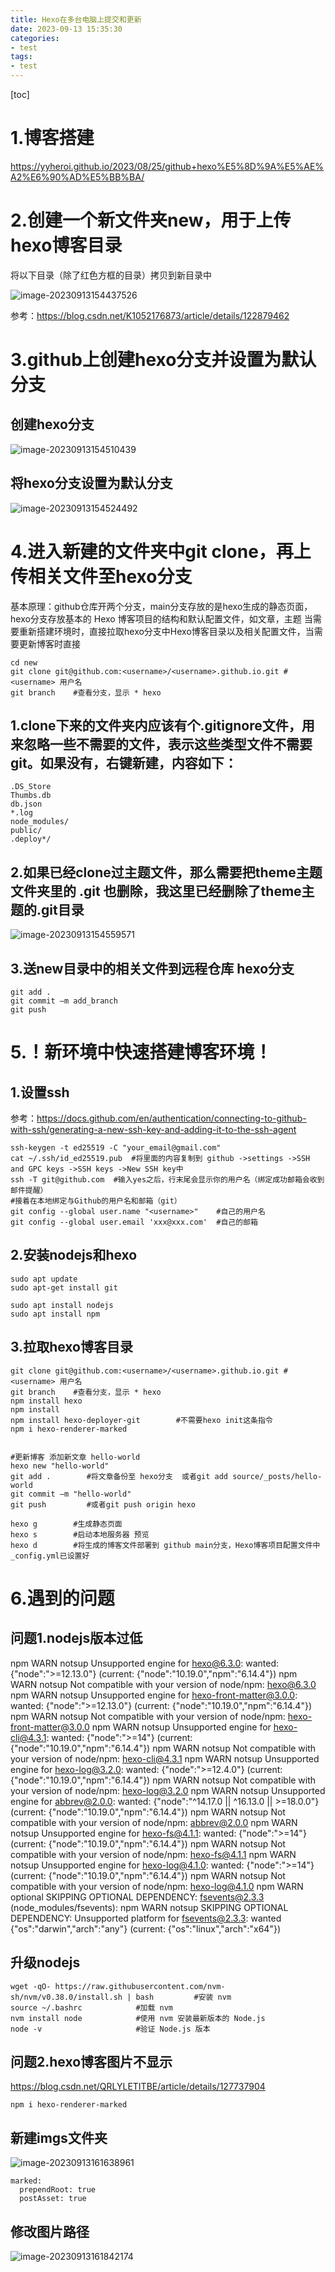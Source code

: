 ```yaml
---
title: Hexo在多台电脑上提交和更新
date: 2023-09-13 15:35:30
categories:
- test
tags:
- test
---
```


[toc]



# 1.博客搭建

https://yyheroi.github.io/2023/08/25/github+hexo%E5%8D%9A%E5%AE%A2%E6%90%AD%E5%BB%BA/

# 2.创建一个新文件夹new，用于上传hexo博客目录

将以下目录（除了红色方框的目录）拷贝到新目录中

![image-20230913154437526](../imgs/image-20230913154437526.png)

参考：https://blog.csdn.net/K1052176873/article/details/122879462 

# 3.github上创建hexo分支并设置为默认分支

## 创建hexo分支

![image-20230913154510439](../imgs/image-20230913154510439.png)

## 将hexo分支设置为默认分支

![image-20230913154524492](../imgs/image-20230913154524492.png)

# 4.进入新建的文件夹中git clone，再上传相关文件至hexo分支

基本原理：github仓库开两个分支，main分支存放的是hexo生成的静态页面，hexo分支存放基本的 Hexo 博客项目的结构和默认配置文件，如文章，主题
当需要重新搭建环境时，直接拉取hexo分支中Hexo博客目录以及相关配置文件，当需要更新博客时直接

```
cd new
git clone git@github.com:<username>/<username>.github.io.git #<username> 用户名
git branch    #查看分支，显示 * hexo
```



## 1.clone下来的文件夹内应该有个.gitignore文件，用来忽略一些不需要的文件，表示这些类型文件不需要git。如果没有，右键新建，内容如下：

```
.DS_Store
Thumbs.db
db.json
*.log
node_modules/
public/
.deploy*/
```

## 2.如果已经clone过主题文件，那么需要把theme主题文件夹里的 .git 也删除，我这里已经删除了theme主题的.git目录

![image-20230913154559571](../imgs/image-20230913154559571.png)

## 3.送new目录中的相关文件到远程仓库 hexo分支

```
git add .
git commit –m add_branch
git push        

```



# 5.！新环境中快速搭建博客环境！

## 1.设置ssh

参考：https://docs.github.com/en/authentication/connecting-to-github-with-ssh/generating-a-new-ssh-key-and-adding-it-to-the-ssh-agent

```
ssh-keygen -t ed25519 -C "your_email@gmail.com"
cat ~/.ssh/id_ed25519.pub  #将里面的内容复制到 github ->settings ->SSH and GPC keys ->SSH keys ->New SSH key中
ssh -T git@github.com  #输入yes之后，行末尾会显示你的用户名（绑定成功邮箱会收到邮件提醒）
#接着在本地绑定与Github的用户名和邮箱（git）
git config --global user.name "<username>"    #自己的用户名
git config --global user.email 'xxx@xxx.com'  #自己的邮箱
```

## 2.安装nodejs和hexo

```
sudo apt update
sudo apt-get install git

sudo apt install nodejs
sudo apt install npm  
```

## 3.拉取hexo博客目录

```
git clone git@github.com:<username>/<username>.github.io.git #<username> 用户名
git branch    #查看分支，显示 * hexo
npm install hexo
npm install
npm install hexo-deployer-git        #不需要hexo init这条指令
npm i hexo-renderer-marked


#更新博客 添加新文章 hello-world
hexo new "hello-world"
git add .        #将文章备份至 hexo分支  或者git add source/_posts/hello-world 
git commit –m "hello-world"
git push         #或者git push origin hexo

hexo g        #生成静态页面
hexo s        #启动本地服务器 预览
hexo d        #将生成的博客文件部署到 github main分支，Hexo博客项目配置文件中_config.yml已设置好
```

# 6.遇到的问题

## 问题1.nodejs版本过低

npm WARN notsup Unsupported engine for hexo@6.3.0: wanted: {"node":">=12.13.0"} (current: {"node":"10.19.0","npm":"6.14.4"})
npm WARN notsup Not compatible with your version of node/npm: hexo@6.3.0
npm WARN notsup Unsupported engine for hexo-front-matter@3.0.0: wanted: {"node":">=12.13.0"} (current: {"node":"10.19.0","npm":"6.14.4"})
npm WARN notsup Not compatible with your version of node/npm: hexo-front-matter@3.0.0
npm WARN notsup Unsupported engine for hexo-cli@4.3.1: wanted: {"node":">=14"} (current: {"node":"10.19.0","npm":"6.14.4"})
npm WARN notsup Not compatible with your version of node/npm: hexo-cli@4.3.1
npm WARN notsup Unsupported engine for hexo-log@3.2.0: wanted: {"node":">=12.4.0"} (current: {"node":"10.19.0","npm":"6.14.4"})
npm WARN notsup Not compatible with your version of node/npm: hexo-log@3.2.0
npm WARN notsup Unsupported engine for abbrev@2.0.0: wanted: {"node":"^14.17.0 || ^16.13.0 || >=18.0.0"} (current: {"node":"10.19.0","npm":"6.14.4"})
npm WARN notsup Not compatible with your version of node/npm: abbrev@2.0.0
npm WARN notsup Unsupported engine for hexo-fs@4.1.1: wanted: {"node":">=14"} (current: {"node":"10.19.0","npm":"6.14.4"})
npm WARN notsup Not compatible with your version of node/npm: hexo-fs@4.1.1
npm WARN notsup Unsupported engine for hexo-log@4.1.0: wanted: {"node":">=14"} (current: {"node":"10.19.0","npm":"6.14.4"})
npm WARN notsup Not compatible with your version of node/npm: hexo-log@4.1.0
npm WARN optional SKIPPING OPTIONAL DEPENDENCY: fsevents@2.3.3 (node_modules/fsevents):
npm WARN notsup SKIPPING OPTIONAL DEPENDENCY: Unsupported platform for fsevents@2.3.3: wanted {"os":"darwin","arch":"any"} (current: {"os":"linux","arch":"x64"})

## 升级nodejs

```
wget -qO- https://raw.githubusercontent.com/nvm-sh/nvm/v0.38.0/install.sh | bash         #安装 nvm
source ~/.bashrc            #加载 nvm
nvm install node            #使用 nvm 安装最新版本的 Node.js
node -v                     #验证 Node.js 版本
```





## 问题2.hexo博客图片不显示

https://blog.csdn.net/QRLYLETITBE/article/details/127737904 

```
npm i hexo-renderer-marked

```

## 新建imgs文件夹

![image-20230913161638961](../imgs/image-20230913161638961.png)

```
marked:
  prependRoot: true
  postAsset: true

```
## 修改图片路径

![image-20230913161842174](../imgs/image-20230913161842174.png)
